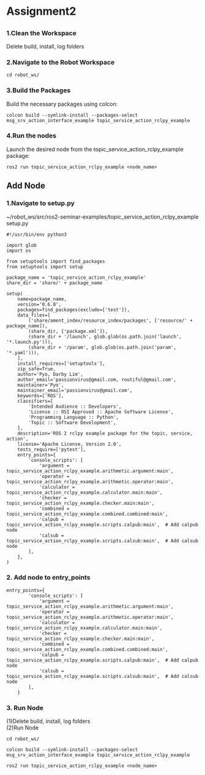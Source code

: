 # Assignment2

## 
### 1.Clean the Workspace
Delete build, install, log folders <br/>

### 2.Navigate to the Robot Workspace
```
cd robot_ws/
```
### 3.Build the Packages 
Build the necessary packages using colcon: <br/>
```
colcon build --symlink-install --packages-select msg_srv_action_interface_example topic_service_action_rclpy_example
```
### 4.Run the nodes 
Launch the desired node from the topic_service_action_rclpy_example package: <br/>
```
ros2 run topic_service_action_rclpy_example <node_name>
```

## Add Node
### 1.Navigate to setup.py

~/robot_ws/src/ros2-seminar-examples/topic_service_action_rclpy_example <br/>
setup.py <br/>
```
#!/usr/bin/env python3

import glob
import os

from setuptools import find_packages
from setuptools import setup

package_name = 'topic_service_action_rclpy_example'
share_dir = 'share/' + package_name

setup(
    name=package_name,
    version='0.6.0',
    packages=find_packages(exclude=['test']),
    data_files=[
        ('share/ament_index/resource_index/packages', ['resource/' + package_name]),
        (share_dir, ['package.xml']),
        (share_dir + '/launch', glob.glob(os.path.join('launch', '*.launch.py'))),
        (share_dir + '/param', glob.glob(os.path.join('param', '*.yaml'))),
    ],
    install_requires=['setuptools'],
    zip_safe=True,
    author='Pyo, Darby Lim',
    author_email='passionvirus@gmail.com, routiful@gmail.com',
    maintainer='Pyo',
    maintainer_email='passionvirus@gmail.com',
    keywords=['ROS'],
    classifiers=[
        'Intended Audience :: Developers',
        'License :: OSI Approved :: Apache Software License',
        'Programming Language :: Python',
        'Topic :: Software Development',
    ],
    description='ROS 2 rclpy example package for the topic, service, action',
    license='Apache License, Version 2.0',
    tests_require=['pytest'],
    entry_points={
        'console_scripts': [
            'argument = topic_service_action_rclpy_example.arithmetic.argument:main',
            'operator = topic_service_action_rclpy_example.arithmetic.operator:main',
            'calculator = topic_service_action_rclpy_example.calculator.main:main',
            'checker = topic_service_action_rclpy_example.checker.main:main',
            'combined = topic_service_action_rclpy_example.combined.combined:main',
            'calpub = topic_service_action_rclpy_example.scripts.calpub:main',  # Add calpub node
            'calsub = topic_service_action_rclpy_example.scripts.calsub:main',  # Add calsub node
        ],
    },
)
```

### 2. Add node to entry_points 
```
entry_points={
        'console_scripts': [
            'argument = topic_service_action_rclpy_example.arithmetic.argument:main',
            'operator = topic_service_action_rclpy_example.arithmetic.operator:main',
            'calculator = topic_service_action_rclpy_example.calculator.main:main',
            'checker = topic_service_action_rclpy_example.checker.main:main',
            'combined = topic_service_action_rclpy_example.combined.combined:main',
            'calpub = topic_service_action_rclpy_example.scripts.calpub:main',  # Add calpub node
            'calsub = topic_service_action_rclpy_example.scripts.calsub:main',  # Add calsub node
        ],
    }
```
### 3. Run Node
(1)Delete build, install, log folders <br/>
(2)Run Node <br/>
```
cd robot_ws/

colcon build --symlink-install --packages-select msg_srv_action_interface_example topic_service_action_rclpy_example

ros2 run topic_service_action_rclpy_example <node_name>
```
